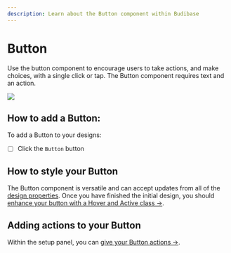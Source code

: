```yaml
---
description: Learn about the Button component within Budibase
---
```


# Button

Use the button component to encourage users to take actions, and make choices, with a single click or tap. The  Button component requires text and an action.

![](../../.gitbook/assets/button.png)

## How to add a Button:

To add a Button to your designs:

* [ ] Click the `Button` button

## How to style your Button

The Button component is versatile and can accept updates from all of the [design properties](). Once you have finished the initial design, you should [enhance your button with a Hover and Active class →](../states.md). 

## Adding actions to your Button

Within the setup panel, you can [give your Button actions →](../actions.md).



